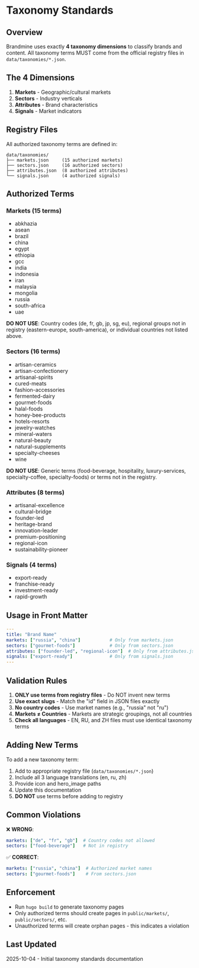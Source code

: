 # Taxonomy Standards

## Overview

Brandmine uses exactly **4 taxonomy dimensions** to classify brands and content. All taxonomy terms MUST come from the official registry files in `data/taxonomies/*.json`.

## The 4 Dimensions

1. **Markets** - Geographic/cultural markets
2. **Sectors** - Industry verticals
3. **Attributes** - Brand characteristics
4. **Signals** - Market indicators

## Registry Files

All authorized taxonomy terms are defined in:

```
data/taxonomies/
├── markets.json     (15 authorized markets)
├── sectors.json     (16 authorized sectors)
├── attributes.json  (8 authorized attributes)
└── signals.json     (4 authorized signals)
```

## Authorized Terms

### Markets (15 terms)
- abkhazia
- asean
- brazil
- china
- egypt
- ethiopia
- gcc
- india
- indonesia
- iran
- malaysia
- mongolia
- russia
- south-africa
- uae

**DO NOT USE**: Country codes (de, fr, gb, jp, sg, eu), regional groups not in registry (eastern-europe, south-america), or individual countries not listed above.

### Sectors (16 terms)
- artisan-ceramics
- artisan-confectionery
- artisanal-spirits
- cured-meats
- fashion-accessories
- fermented-dairy
- gourmet-foods
- halal-foods
- honey-bee-products
- hotels-resorts
- jewelry-watches
- mineral-waters
- natural-beauty
- natural-supplements
- specialty-cheeses
- wine

**DO NOT USE**: Generic terms (food-beverage, hospitality, luxury-services, specialty-coffee, specialty-foods) or terms not in the registry.

### Attributes (8 terms)
- artisanal-excellence
- cultural-bridge
- founder-led
- heritage-brand
- innovation-leader
- premium-positioning
- regional-icon
- sustainability-pioneer

### Signals (4 terms)
- export-ready
- franchise-ready
- investment-ready
- rapid-growth

## Usage in Front Matter

```yaml
---
title: "Brand Name"
markets: ["russia", "china"]           # Only from markets.json
sectors: ["gourmet-foods"]             # Only from sectors.json
attributes: ["founder-led", "regional-icon"]  # Only from attributes.json
signals: ["export-ready"]              # Only from signals.json
---
```

## Validation Rules

1. **ONLY use terms from registry files** - Do NOT invent new terms
2. **Use exact slugs** - Match the "id" field in JSON files exactly
3. **No country codes** - Use market names (e.g., "russia" not "ru")
4. **Markets ≠ Countries** - Markets are strategic groupings, not all countries
5. **Check all languages** - EN, RU, and ZH files must use identical taxonomy terms

## Adding New Terms

To add a new taxonomy term:

1. Add to appropriate registry file (`data/taxonomies/*.json`)
2. Include all 3 language translations (en, ru, zh)
3. Provide icon and hero_image paths
4. Update this documentation
5. **DO NOT** use terms before adding to registry

## Common Violations

❌ **WRONG**:
```yaml
markets: ["de", "fr", "gb"]  # Country codes not allowed
sectors: ["food-beverage"]   # Not in registry
```

✅ **CORRECT**:
```yaml
markets: ["russia", "china"]  # Authorized market names
sectors: ["gourmet-foods"]    # From sectors.json
```

## Enforcement

- Run `hugo build` to generate taxonomy pages
- Only authorized terms should create pages in `public/markets/`, `public/sectors/`, etc.
- Unauthorized terms will create orphan pages - this indicates a violation

## Last Updated

2025-10-04 - Initial taxonomy standards documentation

